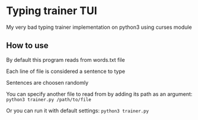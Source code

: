 # Typing trainer TUI
My very bad typing trainer implementation on python3 using curses module
## How to use
By default this program reads from words.txt file

Each line of file is considered a sentence to type

Sentences are choosen randomly

You can specify another file to read from by adding its path as an argument: 
`python3 trainer.py /path/to/file`

Or you can run it with default settings: 
`python3 trainer.py`
